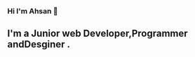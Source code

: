 ### Hi I'm Ahsan 👋


## I'm a Junior web Developer,Programmer andDesginer . 
<!--
**Ahsan-Ullah1871/Ahsan-Ullah1871** is a ✨ _special_ ✨ repository because its `README.md` (this file) appears on your GitHub profile.

Here are some ideas to get you started:

- 🔭 I’m currently working on ...
- 🌱 I’m currently learning React,Next.js,MongoDB.
- 💬 Ask me about HTML,CSS,JavaScript,TypeScript and Full Stack development.
- 😄 Pronouns: he/him
- ⚡ Fun fact: I can solve any programming related problem in a few time.


🏡 [website][website] **|** 
🐦 [twitter][twitter] **|** 
📺 [youtube][youtube] **|** 
🎥 [twitch][twitch] **|** 
📦 [npm][npm] **|** 
📷 [instagram][instagram] **|** 
👔 [linkedin][linkedin]

[firebase]: https://firebase.google.com
[styled]: https://styled-components.com
[next]: https://nextjs.org
[typescript]: https://www.typescriptlang.org
[youtube]: https://youtube.com/
[linkedin]: https://www.linkedin.com/in/ahsan-ullah-126591203/
[npm]: https://npmjs.com/ 
